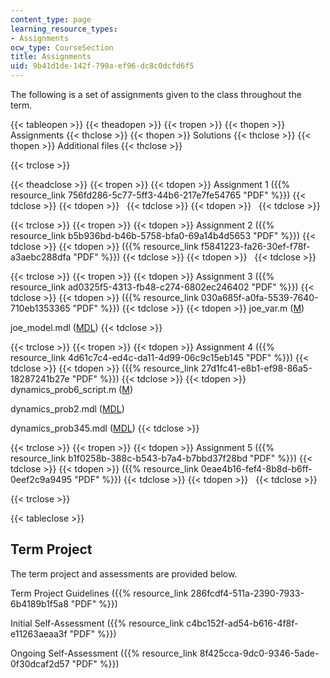 ```yaml
---
content_type: page
learning_resource_types:
- Assignments
ocw_type: CourseSection
title: Assignments
uid: 9b41d1de-142f-799a-ef96-dc8c0dcfd6f5
---
```


The following is a set of assignments given to the class throughout the term.

{{< tableopen >}}
{{< theadopen >}}
{{< tropen >}}
{{< thopen >}}
Assignments
{{< thclose >}}
{{< thopen >}}
Solutions
{{< thclose >}}
{{< thopen >}}
Additional files
{{< thclose >}}

{{< trclose >}}

{{< theadclose >}}
{{< tropen >}}
{{< tdopen >}}
Assignment 1 ({{% resource_link 756fd286-5c77-5ff3-44b6-217e7fe54765 "PDF" %}})
{{< tdclose >}}
{{< tdopen >}}
 
{{< tdclose >}}
{{< tdopen >}}
 
{{< tdclose >}}

{{< trclose >}}
{{< tropen >}}
{{< tdopen >}}
Assignment 2 ({{% resource_link b5b936bd-b46b-5758-bfa0-69a14b4d5653 "PDF" %}})
{{< tdclose >}}
{{< tdopen >}}
({{% resource_link f5841223-fa26-30ef-f78f-a3aebc288dfa "PDF" %}})
{{< tdclose >}}
{{< tdopen >}}
 
{{< tdclose >}}

{{< trclose >}}
{{< tropen >}}
{{< tdopen >}}
Assignment 3 ({{% resource_link ad0325f5-4313-fb48-c274-6802ec246402 "PDF" %}})
{{< tdclose >}}
{{< tdopen >}}
({{% resource_link 030a685f-a0fa-5539-7640-710eb1353365 "PDF" %}})
{{< tdclose >}}
{{< tdopen >}}
joe\_var.m ([M](/courses/aeronautics-and-astronautics/16-423j-aerospace-biomedical-and-life-support-engineering-spring-2006/assignments/joe_var.m))  
  
joe\_model.mdl ([MDL](/courses/aeronautics-and-astronautics/16-423j-aerospace-biomedical-and-life-support-engineering-spring-2006/assignments/joe_model.mdl))
{{< tdclose >}}

{{< trclose >}}
{{< tropen >}}
{{< tdopen >}}
Assignment 4 ({{% resource_link 4d61c7c4-ed4c-da11-4d99-06c9c15eb145 "PDF" %}})
{{< tdclose >}}
{{< tdopen >}}
({{% resource_link 27d1fc41-e8b1-ef98-86a5-18287241b27e "PDF" %}})
{{< tdclose >}}
{{< tdopen >}}
dynamics\_prob6\_script.m ([M](/courses/aeronautics-and-astronautics/16-423j-aerospace-biomedical-and-life-support-engineering-spring-2006/assignments/dynamics_prob6_script.m))  
  
dynamics\_prob2.mdl ([MDL](/courses/aeronautics-and-astronautics/16-423j-aerospace-biomedical-and-life-support-engineering-spring-2006/assignments/dynamics_prob2.mdl))  
  
dynamics\_prob345.mdl ([MDL](/courses/aeronautics-and-astronautics/16-423j-aerospace-biomedical-and-life-support-engineering-spring-2006/assignments/dynamics_prob345.mdl))
{{< tdclose >}}

{{< trclose >}}
{{< tropen >}}
{{< tdopen >}}
Assignment 5 ({{% resource_link b1f0258b-388c-b543-b7a4-b7bbd37f28bd "PDF" %}})
{{< tdclose >}}
{{< tdopen >}}
({{% resource_link 0eae4b16-fef4-8b8d-b6ff-0eef2c9a9495 "PDF" %}})
{{< tdclose >}}
{{< tdopen >}}
 
{{< tdclose >}}

{{< trclose >}}

{{< tableclose >}}

Term Project
------------

The term project and assessments are provided below.

Term Project Guidelines ({{% resource_link 286fcdf4-511a-2390-7933-6b4189b1f5a8 "PDF" %}})

Initial Self-Assessment ({{% resource_link c4bc152f-ad54-b616-4f8f-e11263aeaa3f "PDF" %}})

Ongoing Self-Assessment ({{% resource_link 8f425cca-9dc0-9346-5ade-0f30dcaf2d57 "PDF" %}})